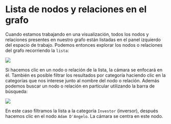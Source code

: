 # Lista de nodos y relaciones en el grafo

Cuando estamos trabajando en una visualización, todos los nodos y relaciones presentes en nuestro grafo están listadas en el panel izquierdo del espacio de trabajo. Podemos entonces explorar los nodos o relaciones del grafo recorriendo la ```lista```:

![](https://github.com/Linkurious/linkurious-enterprise-manual/raw/master/en/manipulate/ListofNodes.png)

Si hacemos clic en un nodo o relación de la lista, la cámara se enfocará en él.
También es posible filtrar los resultados por categoría haciendo clic en la categorías que nos interese junto al nombre del nodo o relación.
Además podemos buscar un nodo o relación en particular utilizando la barra de búsqueda:

![](https://github.com/Linkurious/linkurious-enterprise-manual/raw/master/en/manipulate/Focus.png)

En este caso filtramos la lista a la categoría ```Investor``` (inversor), después hacemos clic en el nodo ```Adam D'Angelo```. La cámara se centra en este nodo.
